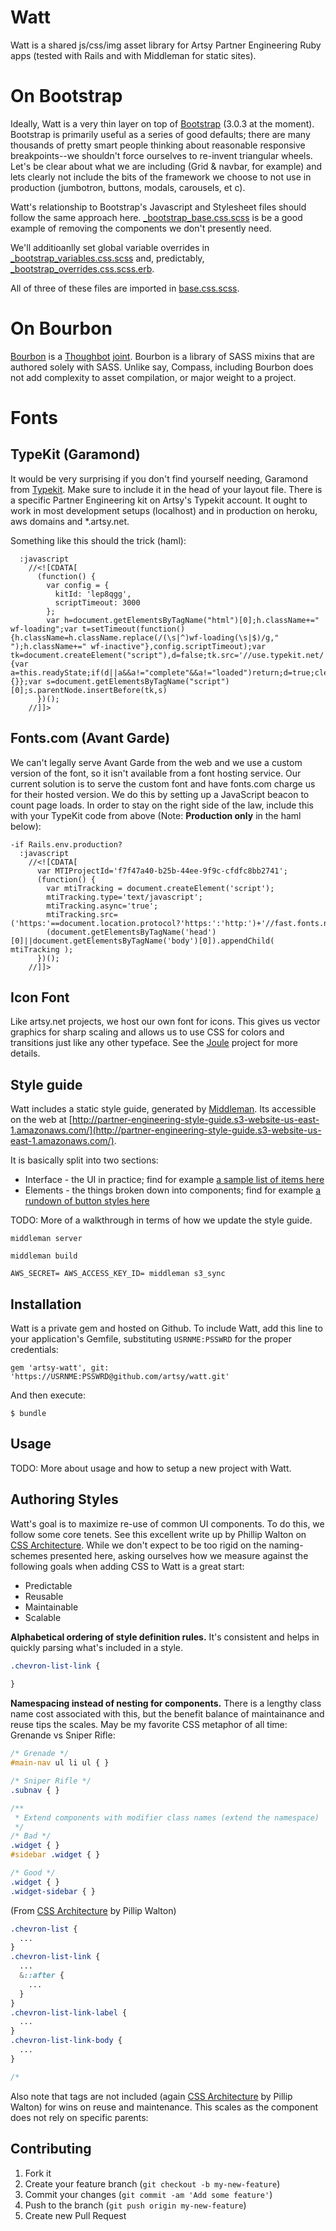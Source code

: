 # Watt

Watt is a shared js/css/img asset library for Artsy Partner Engineering Ruby apps (tested with Rails and with Middleman for static sites).

# On Bootstrap

Ideally, Watt is a very thin layer on top of [Bootstrap](http://getbootstrap.com/) (3.0.3 at the moment). Bootstrap is primarily useful as a series of good defaults; there are many thousands of pretty smart people thinking about reasonable responsive breakpoints--we shouldn't force ourselves to re-invent triangular wheels. Let's be clear about what we are including (Grid &amp; navbar, for example) and lets clearly not include the bits of the framework we choose to not use in production (jumbotron, buttons, modals, carousels, et c).

Watt's relationship to Bootstrap's Javascript and Stylesheet files should follow the same approach here. [_bootstrap_base.css.scss](https://github.com/dylanfareed/watt/blob/with-bootstrap-and-middleman/vendor/assets/stylesheets/watt/_bootstrap_base.css.scss) is be a good example of removing the components we don't presently need.

We'll additioanlly set global variable overrides in [_bootstrap_variables.css.scss](https://github.com/dylanfareed/watt/blob/with-bootstrap-and-middleman/vendor/assets/stylesheets/watt/_bootstrap_variables.css.scss) and, predictably, [_bootstrap_overrides.css.scss.erb](https://github.com/dylanfareed/watt/blob/with-bootstrap-and-middleman/vendor/assets/stylesheets/watt/_bootstrap_overrides.css.scss.erb).

All of three of these files are imported in [base.css.scss](https://github.com/dylanfareed/watt/blob/with-bootstrap-and-middleman/vendor/assets/stylesheets/watt/base.css.scss).

# On Bourbon

[Bourbon](http://bourbon.io/) is a [Thoughbot](http://thoughtbot.com/) [joint](https://github.com/thoughtbot).
Bourbon is a library of SASS mixins that are authored solely with SASS. Unlike say, Compass, including Bourbon
does not add complexity to asset compilation, or major weight to a project.


# Fonts

## TypeKit (Garamond)

It would be very surprising if you don't find yourself needing, Garamond from [Typekit](http://typekit.com/). Make sure to include it in the head of your layout file. There is a specific Partner Engineering kit on Artsy's Typekit account. It ought to work in most development setups (localhost) and in production on heroku, aws domains and *.artsy.net.

Something like this should the trick (haml):

```
  :javascript
    //<![CDATA[
      (function() {
        var config = {
          kitId: 'lep8qgg',
          scriptTimeout: 3000
        };
        var h=document.getElementsByTagName("html")[0];h.className+=" wf-loading";var t=setTimeout(function(){h.className=h.className.replace(/(\s|^)wf-loading(\s|$)/g," ");h.className+=" wf-inactive"},config.scriptTimeout);var tk=document.createElement("script"),d=false;tk.src='//use.typekit.net/'+config.kitId+'.js';tk.type="text/javascript";tk.async="true";tk.onload=tk.onreadystatechange=function(){var a=this.readyState;if(d||a&&a!="complete"&&a!="loaded")return;d=true;clearTimeout(t);try{Typekit.load(config)}catch(b){}};var s=document.getElementsByTagName("script")[0];s.parentNode.insertBefore(tk,s)
      })();
    //]]>
```

## Fonts.com (Avant Garde)

We can't legally serve Avant Garde from the web and we use a custom version of the font, so
it isn't available from a font hosting service. Our current solution is to serve the custom
font and have fonts.com charge us for their hosted version. We do this by setting up a
JavaScript beacon to count page loads. In order to stay on the right side of the law,
include this with your TypeKit code from above (Note: **Production only** in the haml below):

```
-if Rails.env.production? 
  :javascript
    //<![CDATA[
      var MTIProjectId='f7f47a40-b25b-44ee-9f9c-cfdfc8bb2741';
      (function() {
        var mtiTracking = document.createElement('script');
        mtiTracking.type='text/javascript';
        mtiTracking.async='true';
        mtiTracking.src=('https:'==document.location.protocol?'https:':'http:')+'//fast.fonts.net/t/trackingCode.js';
        (document.getElementsByTagName('head')[0]||document.getElementsByTagName('body')[0]).appendChild( mtiTracking );
      })();
    //]]>
```


## Icon Font

Like artsy.net projects, we host our own font for icons. This gives us vector graphics for sharp scaling
and allows us to use CSS for colors and transitions just like any other typeface. 
See the [Joule](https://github.com/artsy/joule) project for more details.


## Style guide

Watt includes a static style guide, generated by [Middleman](http://middlemanapp.com/). Its accessible on the web at [http://partner-engineering-style-guide.s3-website-us-east-1.amazonaws.com/](http://partner-engineering-style-guide.s3-website-us-east-1.amazonaws.com/).

It is basically split into two sections:

* Interface - the UI in practice; find for example [a sample list of items here](http://partner-engineering-style-guide.s3-website-us-east-1.amazonaws.com/interface/items/)
* Elements - the things broken down into components; find for example [a rundown of button styles here](http://partner-engineering-style-guide.s3-website-us-east-1.amazonaws.com/elements/buttons/)

TODO: More of a walkthrough in terms of how we update the style guide.

```middleman server```

```middleman build```

```AWS_SECRET= AWS_ACCESS_KEY_ID= middleman s3_sync```


## Installation

Watt is a private gem and hosted on Github. To include Watt, add this line to your application's Gemfile, substituting ```USRNME:PSSWRD``` for the proper credentials:

    gem 'artsy-watt', git: 'https://USRNME:PSSWRD@github.com/artsy/watt.git'

And then execute:

    $ bundle

## Usage

TODO: More about usage and how to setup a new project with Watt.

## Authoring Styles

Watt's goal is to maximize re-use of common UI components. To do this, we follow some core tenets. 
See this excellent write up by Phillip Walton on 
[CSS Architecture](http://philipwalton.com/articles/css-architecture/). While we don't expect to 
be too rigid on the naming-schemes presented here, asking ourselves how we measure against the 
following goals when adding CSS to Watt is a great start:

- Predictable
- Reusable
- Maintainable
- Scalable

**Alphabetical ordering of style definition rules.** It's consistent and helps in quickly parsing
what's included in a style.

```scss
.chevron-list-link {
  
}
```

**Namespacing instead of nesting for components.** There is a lengthy class name cost associated with this, but
the benefit balance of maintainance and reuse tips the scales.
May be my favorite CSS metaphor of all time: Grenande vs Sniper Rifle:

```css
/* Grenade */
#main-nav ul li ul { }

/* Sniper Rifle */
.subnav { }

/**
 * Extend components with modifier class names (extend the namespace)
 */
/* Bad */
.widget { }
#sidebar .widget { }

/* Good */
.widget { }
.widget-sidebar { }
```
(From [CSS Architecture](http://philipwalton.com/articles/css-architecture/) by Pillip Walton)


```css
.chevron-list { 
  ...
}
.chevron-list-link { 
  ...
  &::after {
    ...
  }
}
.chevron-list-link-label { 
  ...
}
.chevron-list-link-body { 
  ...
}

/* 
```
Also note that tags are not included (again [CSS Architecture](http://philipwalton.com/articles/css-architecture/) by Pillip Walton) for wins on reuse and maintenance. This scales as the component does not rely on specific parents:


## Contributing

1. Fork it
2. Create your feature branch (`git checkout -b my-new-feature`)
3. Commit your changes (`git commit -am 'Add some feature'`)
4. Push to the branch (`git push origin my-new-feature`)
5. Create new Pull Request
